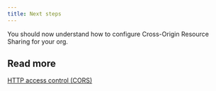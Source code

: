 ```yaml
---
title: Next steps
---
```

You should now understand how to configure Cross-Origin Resource Sharing for your org.

## Read more

[HTTP access control (CORS)](https://developer.mozilla.org/en-US/docs/Web/HTTP/Access_control_CORS)
